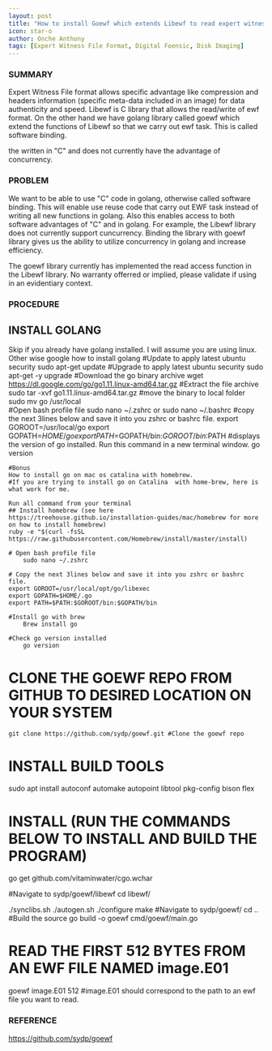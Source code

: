 ```yaml
---
layout: post
title: "How to install Goewf which extends Libewf to read expert witness file"
icon: star-o
author: Onche Anthony
tags: [Expert Witness File Format, Digital Foensic, Disk Imaging]
---
```

 ### SUMMARY
 
Expert Witness File format allows specific advantage like compression and headers information (specific meta-data included in an image) for data authenticity and speed. Libewf is C library that allows the read/write of ewf format. On the other hand we have golang library called goewf which extend the functions of Libewf so that we carry out ewf task. This is called software binding.

the written in "C" and does not currently have the advantage of concurrency.
 
### PROBLEM
 
We want to be able to use "C" code in golang, otherwise called software binding. This will enable use reuse code that carry out EWF task instead of writing all new functions in golang. 
Also this enables access to both software advantages of "C" and in golang. For example, the Libewf library does not currently support cuncurrency. Binding the library with goewf library gives us the ability to utilize concurrency in golang and increase efficiency.

The goewf library currently has implemented the read access function in  the Libewf library. No warranty offerred or implied, please validate if using in an evidentiary context.

 
### PROCEDURE
 
## INSTALL GOLANG
Skip if you already have golang installed.
I will assume you are using linux. Other wise google how to install golang <for your specific operating system>
#Update to apply latest ubuntu security
    sudo apt-get update
#Upgrade to apply latest ubuntu security
    sudo apt-get -y upgrade 
#Download the go binary archive
    wget https://dl.google.com/go/go1.11.linux-amd64.tar.gz 
#Extract the file archive
    sudo tar -xvf go1.11.linux-amd64.tar.gz 
#move the binary to local folder
    sudo mv go /usr/local   
#Open bash profile file
    sudo nano ~/.zshrc or sudo nano ~/.bashrc 
#copy the next 3lines below and save it into you zshrc or bashrc file.
        export GOROOT=/usr/local/go
        export GOPATH=$HOME/go
        export PATH=$GOPATH/bin:$GOROOT/bin:$PATH
#displays the version of go installed. Run this command in a new terminal window.
    go version 

    #Bonus
    How to install go on mac os catalina with homebrew.
    #If you are trying to install go on Catalina  with home-brew, here is what work for me.
    
    Run all command from your terminal
    ## Install homebrew (see here https://treehouse.github.io/installation-guides/mac/homebrew for more on how to install homebrew)
    ruby -e "$(curl -fsSL https://raw.githubusercontent.com/Homebrew/install/master/install) 
        
    # Open bash profile file
        sudo nano ~/.zshrc 

    # Copy the next 3lines below and save it into you zshrc or bashrc file.
    export GOROOT=/usr/local/opt/go/libexec
    export GOPATH=$HOME/.go
    export PATH=$PATH:$GOROOT/bin:$GOPATH/bin 

    #Install go with brew
        Brew install go

    #Check go version installed
	    go version

# CLONE THE GOEWF REPO FROM GITHUB TO DESIRED LOCATION ON YOUR SYSTEM
    git clone https://github.com/sydp/goewf.git #Clone the goewf repo

# INSTALL BUILD TOOLS
sudo apt install autoconf automake autopoint libtool pkg-config bison flex

# INSTALL (RUN THE COMMANDS BELOW TO INSTALL AND BUILD THE PROGRAM)
go get github.com/vitaminwater/cgo.wchar

#Navigate to sydp/goewf/libewf
cd libewf/

./synclibs.sh
./autogen.sh
./configure
make
#Navigate to sydp/goewf/
cd .. 
#Build the source
go build -o goewf cmd/goewf/main.go


# READ THE FIRST 512 BYTES FROM AN EWF FILE NAMED image.E01
goewf image.E01 512 #image.E01 should correspond to the path to an ewf file you want to read. 


### REFERENCE
https://github.com/sydp/goewf
